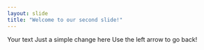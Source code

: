 ```yaml
---
layout: slide
title: "Welcome to our second slide!"
---
```

Your text Just a simple change here
Use the left arrow to go back!
